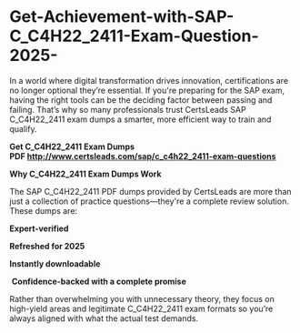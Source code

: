 # Get-Achievement-with-SAP-C_C4H22_2411-Exam-Question-2025-
<p>In a world where digital transformation drives innovation, certifications are no longer optional they&rsquo;re essential. If you&#39;re preparing for the SAP exam, having the right tools can be the deciding factor between passing and failing. That&rsquo;s why so many professionals trust CertsLeads SAP C_C4H22_2411 exam dumps a smarter, more efficient way to train and qualify.</p> <p><strong>Get C_C4H22_2411 Exam Dumps PDF&nbsp;<a href="http://www.certsleads.com/sap/c_c4h22_2411-exam-questions">http://www.certsleads.com/sap/c_c4h22_2411-exam-questions</a></strong></p> <p><strong>Why C_C4H22_2411 Exam Dumps Work</strong></p> <p>The SAP C_C4H22_2411 PDF dumps provided by CertsLeads are more than just a collection of practice questions&mdash;they&#39;re a complete review solution. These dumps are:</p> <p><strong>Expert-verified</strong></p> <p><strong>Refreshed for 2025</strong></p> <p><strong>Instantly downloadable</strong></p> <p>&nbsp;<strong>Confidence-backed with a complete promise</strong></p> <p>Rather than overwhelming you with unnecessary theory, they focus on high-yield areas and legitimate C_C4H22_2411 exam formats so you&rsquo;re always aligned with what the actual test demands.</p> <p>&nbsp;</p>
